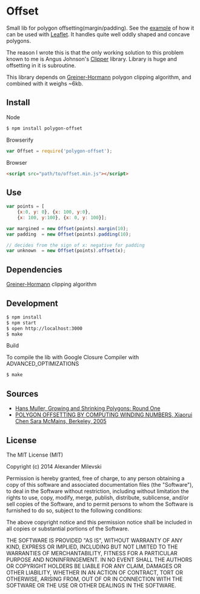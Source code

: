 # Offset

Small lib for polygon offsetting(margin/padding). See the [example](http://w8r.github.io/polygon-offset) of how it can be used with [Leaflet](http://leafletjs.com). It handles quite well oddly shaped and concave polygons.

The reason I wrote this is that the only working solution to this problem known to me is Angus Johnson's [Clipper](http://www.angusj.com/delphi/clipper.php) library. Library is huge and offsetting in it is subroutine.

This library depends on [Greiner-Hormann](http://w8r.github.io/GreinerHormann) polygon clipping algorithm, and combined with it weighs ~6kb.

## Install

Node

```bash
$ npm install polygon-offset
```

Browserify
```js
var Offset = require('polygon-offset');
```

Browser

```html
<script src="path/to/offset.min.js"></script>
```

## Use

```js
var points = [
    {x:0, y: 0}, {x: 100, y:0},
    {x: 100, y:100}, {x: 0, y: 100}];

var margined = new Offset(points).margin(10);
var padding  = new Offset(points).padding(10);

// decides from the sign of x: negative for padding
var unknown  = new Offset(points).offset(x);

```

## Dependencies

[Greiner-Hormann](http://w8r.github.io/GreinerHormann) clipping algorithm

## Development

```bash
$ npm install
$ npm start
$ open http://localhost:3000
$ make
```

Build

To compile the lib with Google Closure Compiler with ADVANCED_OPTIMIZATIONS

```bash
$ make
```

## Sources

* [Hans Muller, Growing and Shrinking Polygons: Round One](http://codepen.io/HansMuller/pen/lDfzt/)
* [POLYGON OFFSETTING BY COMPUTING WINDING NUMBERS, Xiaorui Chen Sara McMains, Berkeley, 2005](http://www.me.berkeley.edu/~mcmains/pubs/DAC05OffsetPolygon.pdf)

## License

The MIT License (MIT)

Copyright (c) 2014 Alexander Milevski

Permission is hereby granted, free of charge, to any person obtaining a copy of
this software and associated documentation files (the "Software"), to deal in
the Software without restriction, including without limitation the rights to
use, copy, modify, merge, publish, distribute, sublicense, and/or sell copies of
the Software, and to permit persons to whom the Software is furnished to do so,
subject to the following conditions:

The above copyright notice and this permission notice shall be included in all
copies or substantial portions of the Software.

THE SOFTWARE IS PROVIDED "AS IS", WITHOUT WARRANTY OF ANY KIND, EXPRESS OR
IMPLIED, INCLUDING BUT NOT LIMITED TO THE WARRANTIES OF MERCHANTABILITY, FITNESS
FOR A PARTICULAR PURPOSE AND NONINFRINGEMENT. IN NO EVENT SHALL THE AUTHORS OR
COPYRIGHT HOLDERS BE LIABLE FOR ANY CLAIM, DAMAGES OR OTHER LIABILITY, WHETHER
IN AN ACTION OF CONTRACT, TORT OR OTHERWISE, ARISING FROM, OUT OF OR IN
CONNECTION WITH THE SOFTWARE OR THE USE OR OTHER DEALINGS IN THE SOFTWARE.



